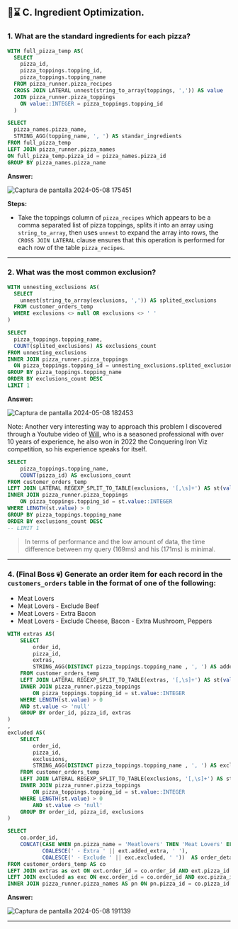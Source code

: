 ## 🍗⌛ C. Ingredient Optimization.

### 1. What are the standard ingredients for each pizza?

````sql
WITH full_pizza_temp AS(
  SELECT
    pizza_id,
    pizza_toppings.topping_id,
    pizza_toppings.topping_name
  FROM pizza_runner.pizza_recipes
  CROSS JOIN LATERAL unnest(string_to_array(toppings, ',')) AS value 
  JOIN pizza_runner.pizza_toppings                                   
    ON value::INTEGER = pizza_toppings.topping_id         
  )																  

SELECT 
  pizza_names.pizza_name,
  STRING_AGG(topping_name, ', ') AS standar_ingredients
FROM full_pizza_temp
LEFT JOIN pizza_runner.pizza_names
ON full_pizza_temp.pizza_id = pizza_names.pizza_id
GROUP BY pizza_names.pizza_name
````
**Answer:**

![Captura de pantalla 2024-05-08 175451](https://github.com/JonathanDavid29/8-Week-SQL-Challenge/assets/69162164/9e39109a-63d0-4cbb-a5d2-2c6388e23b8e)

**Steps:**
- Take the toppings column of `pizza_recipes` which appears to be a comma separated list of pizza toppings, splits it into an array using `string_to_array`, then uses `unnest` to expand the array into rows, the `CROSS JOIN LATERAL` clause ensures that this operation is performed for each row of the table `pizza_recipes`.

***

### 2. What was the most common exclusion?

````sql
WITH unnesting_exclusions AS(
  SELECT
    unnest(string_to_array(exclusions, ',')) AS splited_exclusions
  FROM customer_orders_temp
  WHERE exclusions <> null OR exclusions <> ' '
)

SELECT 
  pizza_toppings.topping_name,
  COUNT(splited_exclusions) AS exclusions_count
FROM unnesting_exclusions
INNER JOIN pizza_runner.pizza_toppings
  ON pizza_toppings.topping_id = unnesting_exclusions.splited_exclusions::INTEGER
GROUP BY pizza_toppings.topping_name
ORDER BY exclusions_count DESC
LIMIT 1
````
**Answer:**

![Captura de pantalla 2024-05-08 182453](https://github.com/JonathanDavid29/8-Week-SQL-Challenge/assets/69162164/844a702a-6929-4594-8088-f3e8103e1b30)

Note: 
Another very interesting way to approach this problem I discovered through a Youtube video of [Will](https://www.linkedin.com/in/will-sutton-14711627), who is a seasoned professional with over 10 years of experience, he also won in 2022 the Conquering Iron Viz competition, so his experience speaks for itself.

````sql
SELECT 
    pizza_toppings.topping_name,
    COUNT(pizza_id) AS exclusions_count
FROM customer_orders_temp
LEFT JOIN LATERAL REGEXP_SPLIT_TO_TABLE(exclusions, '[,\s]+') AS st(value) ON true
INNER JOIN pizza_runner.pizza_toppings
    ON pizza_toppings.topping_id = st.value::INTEGER
WHERE LENGTH(st.value) > 0
GROUP BY pizza_toppings.topping_name
ORDER BY exclusions_count DESC
-- LIMIT 1
````

>In terms of performance and the low amount of data, the time difference between my query (169ms) and his (171ms) is minimal.

***

### 4. (Final Boss 💀) Generate an order item for each record in the `customers_orders` table in the format of one of the following:
- Meat Lovers
- Meat Lovers - Exclude Beef
- Meat Lovers - Extra Bacon
- Meat Lovers - Exclude Cheese, Bacon - Extra Mushroom, Peppers

````sql
WITH extras AS(
    SELECT 
        order_id,
        pizza_id,
        extras,
        STRING_AGG(DISTINCT pizza_toppings.topping_name , ', ') AS added_extra
    FROM customer_orders_temp
    LEFT JOIN LATERAL REGEXP_SPLIT_TO_TABLE(extras, '[,\s]+') AS st(value) ON true
    INNER JOIN pizza_runner.pizza_toppings
        ON pizza_toppings.topping_id = st.value::INTEGER
    WHERE LENGTH(st.value) > 0
    AND st.value <> 'null'
    GROUP BY order_id, pizza_id, extras
)
,
excluded AS(
    SELECT 
        order_id,
        pizza_id,
        exclusions,
        STRING_AGG(DISTINCT pizza_toppings.topping_name , ', ') AS excluded
    FROM customer_orders_temp
    LEFT JOIN LATERAL REGEXP_SPLIT_TO_TABLE(exclusions, '[,\s]+') AS st(value) ON true
    INNER JOIN pizza_runner.pizza_toppings
        ON pizza_toppings.topping_id = st.value::INTEGER
    WHERE LENGTH(st.value) > 0
        AND st.value <> 'null'
    GROUP BY order_id, pizza_id, exclusions
)

SELECT 
    co.order_id,
    CONCAT(CASE WHEN pn.pizza_name = 'Meatlovers' THEN 'Meat Lovers' ELSE pn.pizza_name END,
           COALESCE(' - Extra ' || ext.added_extra, ' '),
           COALESCE(' - Exclude ' || exc.excluded, ' '))  AS order_details
FROM customer_orders_temp AS co
LEFT JOIN extras as ext ON ext.order_id = co.order_id AND ext.pizza_id = co.pizza_id AND ext.extras = co.extras
LEFT JOIN excluded as exc ON exc.order_id = co.order_id AND exc.pizza_id = co.pizza_id AND exc.exclusions = co.exclusions
INNER JOIN pizza_runner.pizza_names AS pn ON pn.pizza_id = co.pizza_id
````
**Answer:**

![Captura de pantalla 2024-05-08 191139](https://github.com/JonathanDavid29/8-Week-SQL-Challenge/assets/69162164/ddd7ce04-8768-421e-a164-b72dad1ab51c)

***


